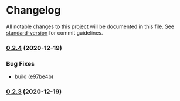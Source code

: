 # Changelog

All notable changes to this project will be documented in this file. See [standard-version](https://github.com/conventional-changelog/standard-version) for commit guidelines.

### [0.2.4](https://github.com/BlackGlory/ppx-inject/compare/v0.2.3...v0.2.4) (2020-12-19)


### Bug Fixes

* build ([e97be4b](https://github.com/BlackGlory/ppx-inject/commit/e97be4b57f256d8fb9932b8629adc8acf17f7489))

### [0.2.3](https://github.com/BlackGlory/ppx-inject/compare/v0.2.2...v0.2.3) (2020-12-19)
